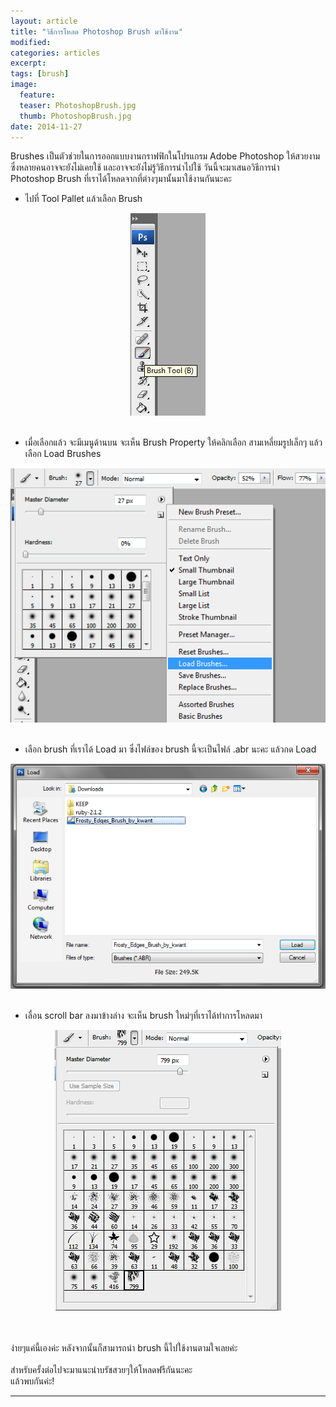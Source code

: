 ```yaml
---
layout: article
title: "วิธีการโหลด Photoshop Brush มาใช้งาน"
modified:
categories: articles
excerpt:
tags: [brush] 
image:
  feature:
  teaser: PhotoshopBrush.jpg
  thumb: PhotoshopBrush.jpg
date: 2014-11-27
---
```



Brushes เป็นตัวช่วยในการออกแบบงานกราฟฟิกในโปรแกรม Adobe Photoshop ให้สวยงาม ซึ่งหลายคนอาจจะยังไม่เคยใช้ และอาจจะยังไม่รู้วิธีการนำไปใช้ วันนี้จะมาเสนอวิธีการนำ Photoshop Brush ที่เราได้โหลดจากที่ต่างๆมานั้นมาใช้งานกันนะคะ

- ไปที่ Tool Pallet แล้วเลือก Brush
<center>
<img src="https://raw.githubusercontent.com/elapaint/elapaint.github.io/master/images/howto1.png">
</center><br>

- เมื่อเลือกแล้ว จะมีเมนูด้านบน จะเห็น Brush Property ให้คลิกเลือก สามเหลี่ยมรูปเล็กๆ แล้วเลือก Load Brushes

<center>
<img src="https://raw.githubusercontent.com/elapaint/elapaint.github.io/master/images/howto2.png">
</center><br>

- เลือก brush ที่เราได้ Load มา ซึ่งไฟล์ของ brush นี้จะเป็นไฟล์ .abr นะคะ แล้วกด Load

<center>
<img src="https://raw.githubusercontent.com/elapaint/elapaint.github.io/master/images/howto3.png">
</center><br>

- เลื่อน scroll bar ลงมาข้างล่าง จะเห็น brush ใหม่ๆที่เราได้ทำการโหลดมา 

<center>
<img src="https://raw.githubusercontent.com/elapaint/elapaint.github.io/master/images/howto4.png">
</center><br>

<br>

ง่ายๆแค่นี้เองค่ะ หลังจากนั้นก็สามารถนำ brush นี้ไปใช้งานตามใจเลยค่ะ
<br><br>
สำหรับครั้งต่อไปจะมาแนะนำบรัชสวยๆให้โหลดฟรีกันนะคะ<br>
แล้วพบกันค่ะ!

----------



<div class="fb-comments" data-href="http://elapaint.github.io//articles/how-to-install-brush/" data-numposts="5" data-colorscheme="light"></div>


<div id="fb-root"></div>
<script>(function(d, s, id) {
  var js, fjs = d.getElementsByTagName(s)[0];
  if (d.getElementById(id)) return;
  js = d.createElement(s); js.id = id;
  js.src = "//connect.facebook.net/en_US/sdk.js#xfbml=1&version=v2.0";
  fjs.parentNode.insertBefore(js, fjs);
}(document, 'script', 'facebook-jssdk'));</script>

<div class="fb-like" data-href="http://elapaint.github.io//articles/how-to-install-brush/" data-layout="standard" data-action="like" data-show-faces="true" data-share="false"></div>